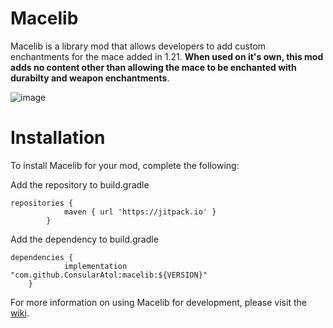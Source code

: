 # Macelib
Macelib is a library mod that allows developers to add custom enchantments for the mace added in 1.21. **When used on it's own, this mod adds no content other than allowing the mace to be enchanted with durabilty and weapon enchantments**.

![image](https://github.com/ConsularAtol/macelib/assets/83845237/5548e466-ac0b-43e7-ad19-83aaabad804e)

# Installation
To install Macelib for your mod, complete the following:

Add the repository to build.gradle
```
repositories {
			maven { url 'https://jitpack.io' }
		}
```
Add the dependency to build.gradle
```
dependencies {
	        implementation "com.github.ConsularAtol:macelib:${VERSION}"
	}
```
For more information on using Macelib for development, please visit the [wiki](https://github.com/ConsularAtol/macelib/wiki).
